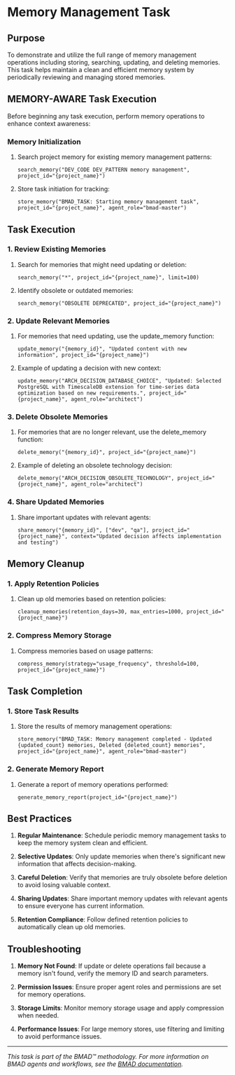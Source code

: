 <!-- Powered by BMAD™ Core -->

# Memory Management Task

## Purpose

To demonstrate and utilize the full range of memory management operations including storing, searching, updating, and deleting memories. This task helps maintain a clean and efficient memory system by periodically reviewing and managing stored memories.

## MEMORY-AWARE Task Execution

Before beginning any task execution, perform memory operations to enhance context awareness:

### Memory Initialization

1. Search project memory for existing memory management patterns:
   ```
   search_memory("DEV_CODE DEV_PATTERN memory management", project_id="{project_name}")
   ```

2. Store task initiation for tracking:
   ```
   store_memory("BMAD_TASK: Starting memory management task", project_id="{project_name}", agent_role="bmad-master")
   ```

## Task Execution

### 1. Review Existing Memories

1. Search for memories that might need updating or deletion:
   ```
   search_memory("*", project_id="{project_name}", limit=100)
   ```

2. Identify obsolete or outdated memories:
   ```
   search_memory("OBSOLETE DEPRECATED", project_id="{project_name}")
   ```

### 2. Update Relevant Memories

1. For memories that need updating, use the update_memory function:
   ```
   update_memory("{memory_id}", "Updated content with new information", project_id="{project_name}")
   ```

2. Example of updating a decision with new context:
   ```
   update_memory("ARCH_DECISION_DATABASE_CHOICE", "Updated: Selected PostgreSQL with TimescaleDB extension for time-series data optimization based on new requirements.", project_id="{project_name}", agent_role="architect")
   ```

### 3. Delete Obsolete Memories

1. For memories that are no longer relevant, use the delete_memory function:
   ```
   delete_memory("{memory_id}", project_id="{project_name}")
   ```

2. Example of deleting an obsolete technology decision:
   ```
   delete_memory("ARCH_DECISION_OBSOLETE_TECHNOLOGY", project_id="{project_name}", agent_role="architect")
   ```

### 4. Share Updated Memories

1. Share important updates with relevant agents:
   ```
   share_memory("{memory_id}", ["dev", "qa"], project_id="{project_name}", context="Updated decision affects implementation and testing")
   ```

## Memory Cleanup

### 1. Apply Retention Policies

1. Clean up old memories based on retention policies:
   ```
   cleanup_memories(retention_days=30, max_entries=1000, project_id="{project_name}")
   ```

### 2. Compress Memory Storage

1. Compress memories based on usage patterns:
   ```
   compress_memory(strategy="usage_frequency", threshold=100, project_id="{project_name}")
   ```

## Task Completion

### 1. Store Task Results

1. Store the results of memory management operations:
   ```
   store_memory("BMAD_TASK: Memory management completed - Updated {updated_count} memories, Deleted {deleted_count} memories", project_id="{project_name}", agent_role="bmad-master")
   ```

### 2. Generate Memory Report

1. Generate a report of memory operations performed:
   ```
   generate_memory_report(project_id="{project_name}")
   ```

## Best Practices

1. **Regular Maintenance**: Schedule periodic memory management tasks to keep the memory system clean and efficient.

2. **Selective Updates**: Only update memories when there's significant new information that affects decision-making.

3. **Careful Deletion**: Verify that memories are truly obsolete before deletion to avoid losing valuable context.

4. **Sharing Updates**: Share important memory updates with relevant agents to ensure everyone has current information.

5. **Retention Compliance**: Follow defined retention policies to automatically clean up old memories.

## Troubleshooting

1. **Memory Not Found**: If update or delete operations fail because a memory isn't found, verify the memory ID and search parameters.

2. **Permission Issues**: Ensure proper agent roles and permissions are set for memory operations.

3. **Storage Limits**: Monitor memory storage usage and apply compression when needed.

4. **Performance Issues**: For large memory stores, use filtering and limiting to avoid performance issues.

---

*This task is part of the BMAD™ methodology. For more information on BMAD agents and workflows, see the [BMAD documentation](../docs/).*